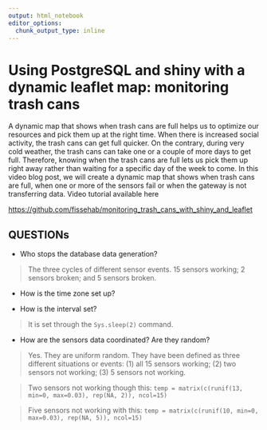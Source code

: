 ```yaml
---
output: html_notebook
editor_options: 
  chunk_output_type: inline
---
```

# Using PostgreSQL and shiny with a dynamic leaflet map: monitoring trash cans

A dynamic map that shows when trash cans are full helps us to optimize our resources and pick them up at the right time. When there is increased social activity, the trash cans can get full quicker. On the contrary, during very cold weather, the trash cans can take one or a couple of more days to get full. Therefore, knowing when the trash cans are full lets us pick them up right away rather than waiting for a specific day of the week to come. In this video blog post, we will create a dynamic map that shows when trash cans are full, when one or more of the sensors fail or when the gateway is not transferring data. Video tutorial available here


https://github.com/fissehab/monitoring_trash_cans_with_shiny_and_leaflet


## QUESTIONs

* Who stops the database data generation?
  
> The three cycles of different sensor events. 15 sensors working; 2 sensors broken; and 5 sensors broken.

* How is the time zone set up?

* How is the interval set?

> It is set through the `Sys.sleep(2)` command.

* How are the sensors data coordinated? Are they random?

> Yes. They are uniform random. They have been defined as three different situations or events: (1) all 15 sensors working; (2) two sensors not working; (3) 5 sensors not working. 

> Two sensors not working though this:
`temp = matrix(c(runif(13, min=0, max=0.03), rep(NA, 2)), ncol=15)`

> Five sensors not working with this:
`temp = matrix(c(runif(10, min=0, max=0.03), rep(NA, 5)), ncol=15)`





